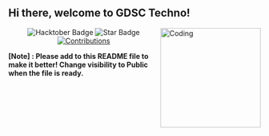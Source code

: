 ## Hi there, welcome to GDSC Techno! 
<img align="right" alt="Coding" width="200" src="https://cdn.dribbble.com/users/511295/screenshots/2629099/octocat-wave-dribbble.gif">

<div align="center">
  
<img src="https://img.shields.io/badge/hacktoberfest-2021-blueviolet" alt="Hacktober Badge"/>
 <img src="https://img.shields.io/static/v1?label=%F0%9F%8C%9F&message=If%20Useful&style=style=flat&color=BC4E99" alt="Star Badge"/>
 <a href="https://github.com/GDSC-Techno" ><img src="https://img.shields.io/badge/Contributions-welcome-violet.svg?style=flat&logo=git" alt="Contributions" /></a>
</div>


**[Note] : Please add to this README file to make it better! Change visibility to Public when the file is ready.**
<!--

**Here are some ideas to get you started:**

🙋‍♀️ A short introduction - what is your organization all about?
🌈 Contribution guidelines - how can the community get involved?
👩‍💻 Useful resources - where can the community find your docs? Is there anything else the community should know?
🍿 Fun facts - what does your team eat for breakfast?
🧙 Remember, you can do mighty things with the power of [Markdown](https://guides.github.com/features/mastering-markdown/)
-->
